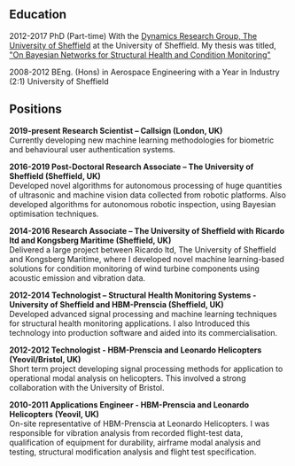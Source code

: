 ## Education

2012-2017 PhD (Part-time) With the [Dynamics Research Group, The University of Sheffield](https://drg.ac.uk/)
at the University of Sheffield. My thesis was titled, 
 ["On Bayesian Networks for Structural Health and Condition Monitoring"](http://etheses.whiterose.ac.uk/19017/1/thesis_master_from_template.pdf) 

2008-2012	BEng. (Hons) in Aerospace Engineering with a Year in Industry (2:1)
	University of Sheffield

## Positions

**2019-present	Research Scientist – Callsign (London, UK)** \
Currently developing new machine learning methodologies for biometric and behavioural user authentication systems.

**2016-2019	Post-Doctoral Research Associate – The University of Sheffield (Sheffield, UK)** \
Developed novel algorithms for autonomous processing of huge quantities of ultrasonic and machine vision data collected from robotic platforms.  Also developed algorithms for autonomous robotic inspection, using Bayesian optimisation techniques.

**2014-2016	Research Associate – The University of Sheffield with Ricardo ltd and Kongsberg Maritime (Sheffield, UK)** \
Delivered a large project between Ricardo ltd, The University of Sheffield and Kongsberg Maritime, where I developed novel machine learning-based solutions for condition monitoring of wind turbine components using acoustic emission and vibration data. 

**2012-2014	Technologist – Structural Health Monitoring Systems - University of Sheffield and HBM-Prenscia (Sheffield, UK)** \
Developed advanced signal processing and machine learning techniques for structural health monitoring applications. I also Introduced this technology into production software and aided into its commercialisation.

**2012-2012	Technologist - HBM-Prenscia and Leonardo Helicopters (Yeovil/Bristol, UK)** \
Short term project developing signal processing methods for application to operational modal analysis on helicopters. This involved a strong collaboration with the University of Bristol.

**2010-2011	Applications Engineer - HBM-Prenscia and Leonardo Helicopters (Yeovil, UK)** \
On-site representative of HBM-Prenscia at Leonardo Helicopters. I was responsible for vibration analysis from recorded flight-test data, qualification of equipment for durability, airframe modal analysis and testing, structural modification analysis and flight test specification.
